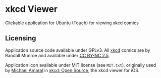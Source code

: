 # xkcd Viewer
Clickable application for Ubuntu (Touch) for viewing xkcd comics

## Licensing

Application source code available under GPLv3. All [xkcd](https://xkcd.com/) comics are by Randall Munroe and available under [CC BY-NC 2.5](http://creativecommons.org/licenses/by-nc/2.5/).

Application icon available under MIT license (see `MIT.txt`), originally used by [Michael Amaral](https://github.com/mamaral) in [xkcd: Open Source](https://github.com/mamaral/xkcd-Open-Source), the xkcd viewer for iOS.
